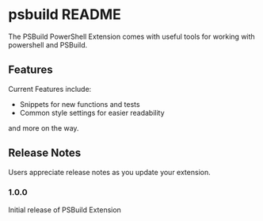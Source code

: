 # psbuild README

The PSBuild PowerShell Extension comes with useful tools for working with powershell and PSBuild.

## Features

Current Features include:

- Snippets for new functions and tests
- Common style settings for easier readability

and more on the way.

## Release Notes

Users appreciate release notes as you update your extension.

### 1.0.0

Initial release of PSBuild Extension
